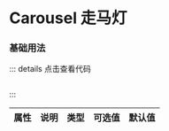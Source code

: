 # Carousel 走马灯

### 基础用法

<z-carousel :options="options" :width="300" :height="200"></z-carousel>

<script setup>
import { ref, computed, reactive } from 'vue';


const state = reactive({
    options: [
        {
            url: 'https://img1.baidu.com/it/u=4109061742,2554968576&fm=253',
            value: 1
        },
        {
            url: 'https://img1.baidu.com/it/u=3942857154,2662308907&fm=253',
            value: 2
        },
        {
            url: 'https://img2.baidu.com/it/u=460488376,1260814254&fm=253',
            value: 3
        },
        {
            url: 'https://img2.baidu.com/it/u=3151809725,3550281418&fm=253',
            value: 4
        },
        {
            url: 'https://img2.baidu.com/it/u=2600419742,2480379272&fm=253',
            value: 5
        },
    ]
})
const { options } = state


</script>

::: details 点击查看代码
```

```
:::

|    属性      |       说明      |     类型       |  可选值               |     默认值     |
|:------------:|:--------------:|:--------------:|:------------------:|:----------------:|




